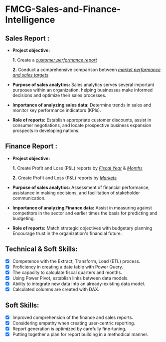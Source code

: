 # FMCG-Sales-and-Finance-Intelligence

## Sales Report :


- **Project objective:** 

    **1.** Create a _[customer performance report](https://github.com/Lakshmi2013/FMCG-Sales-and-Finance-Intelligence/blob/main/Customer%20Performance%20Report.pdf)_ 

    **2.** Conduct a comprehensive comparison between _[market performance and sales targets](https://github.com/Lakshmi2013/FMCG-Sales-and-Finance-Intelligence/blob/main/Market%20Performance%20vs%20Target%20Report.pdf)_

- **Purpose of sales analytics:** Sales analytics serves several important purposes within an organization, helping businesses make informed decisions and optimize their sales processes.

- **Importance of analyzing sales data:** Determine trends in sales and monitor key performance indicators (KPIs).

- **Role of reports:** Establish appropriate customer discounts, assist in consumer negotiations, and locate prospective business expansion prospects in developing nations.


## Finance Report :

- **Project objective:** 

    **1.** Create Profit and Loss (P&L) reports by _[Fiscal Year](https://github.com/Lakshmi2013/FMCG-Sales-and-Finance-Intelligence/blob/main/P%26L%20Statement%20by%20Fiscal%20Year.pdf)_ & _[Months](https://github.com/Lakshmi2013/FMCG-Sales-and-Finance-Intelligence/blob/main/P%26L%20Statement%20by%20Months.pdf)_ 

   **2.** Create Profit and Loss (P&L) reports by _[Markets](https://github.com/Lakshmi2013/FMCG-Sales-and-Finance-Intelligence/blob/main/P%26L%20Statement%20by%20Markets.pdf)_

- **Purpose of sales analytics:** Assessment of financial performance, assistance in making decisions, and facilitation of stakeholder communication.

- **Importance of analyzing Finance data:** Assist in measuring against competitors in the sector and earlier times the basis for predicting and budgeting.

- **Role of reports:** Match strategic objectives with budgetary planning Encourage trust in the organization's financial future.


## Technical & Soft Skills:
- [x]	Competence with the Extract, Transform, Load (ETL) process.
- [x]	Proficiency in creating a date table with Power Query.
- [x]	The capacity to calculate fiscal quarters and months.
- [x]	Using Power Pivot, establish links between data models.
- [x]	Ability to integrate new data into an already-existing data model.
- [x]	Calculated columns are created with DAX.

## Soft Skills:
- [x]	Improved comprehension of the finance and sales reports.
- [x]	Considering empathy when creating user-centric reporting.
- [x]	Report generation is optimized by carefully fine-tuning.
- [x]	Putting together a plan for report building in a methodical manner.
